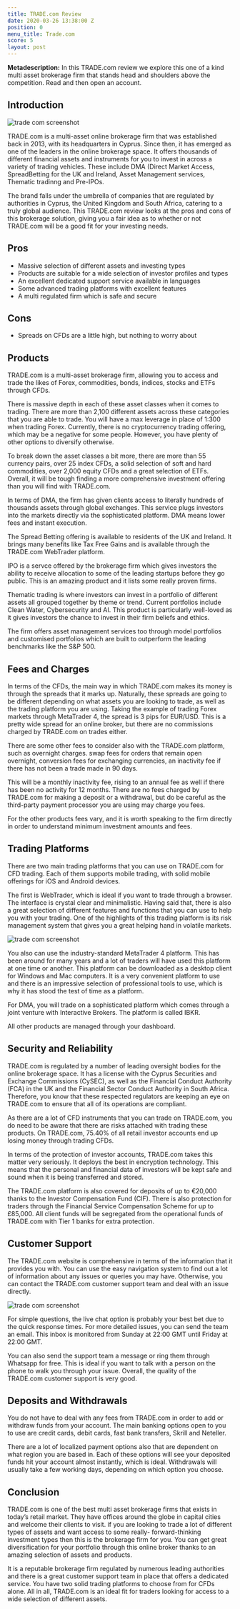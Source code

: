 ```yaml
---
title: TRADE.com Review
date: 2020-03-26 13:38:00 Z
position: 0
menu_title: Trade.com
score: 5
layout: post
---
```


**Metadescription:** In this TRADE.com review we explore this one of a kind multi asset brokerage firm that stands head and shoulders above the competition. Read and then open an account.


## Introduction

![trade com screenshot](/images/tradecom_img1.png "screenshot from trade com ")


TRADE.com is a multi-asset online brokerage firm that was established back in 2013, with its headquarters in Cyprus. Since then, it has emerged as one of the leaders in the online brokerage space. It offers thousands of different financial assets and instruments for you to invest in across a variety of trading vehicles. These include DMA (Direct Market Access, SpreadBetting for the UK and Ireland, Asset Management services, Thematic tradinng and Pre-IPOs.

The brand falls under the umbrella of companies that are regulated by authorities in Cyprus, the United Kingdom and South Africa, catering to a truly global audience. This TRADE.com review looks at the pros and cons of this brokerage solution, giving you a fair idea as to whether or not TRADE.com will be a good fit for your investing needs. 


## Pros 



*   Massive selection of different assets and investing types
*   Products are suitable for a wide selection of investor profiles and types
*   An excellent dedicated support service available in languages
*   Some advanced trading platforms with excellent features
*   A multi regulated firm which is safe and secure


## Cons



*   Spreads on CFDs are a little high, but nothing to worry about


## Products

TRADE.com is a multi-asset brokerage firm, allowing you to access and trade the likes of Forex, commodities, bonds, indices, stocks and ETFs through CFDs.

There is massive depth in each of these asset classes when it comes to trading. There are more than 2,100 different assets across these categories that you are able to trade. You will have a max leverage in place of 1:300 when trading Forex. Currently, there is no cryptocurrency trading offering, which may be a negative for some people. However, you have plenty of other options to diversify otherwise. 

To break down the asset classes a bit more, there are more than 55 currency pairs, over 25 index CFDs, a solid selection of soft and hard commodities, over 2,000 equity CFDs and a great selection of ETFs. Overall, it will be tough finding a more comprehensive investment offering than you will find with TRADE.com. 

In terms of DMA, the firm has given clients access to literally hundreds of thousands assets through global exchanges. This service plugs investors into the markets directly via the sophisticated platform. DMA means lower fees and instant execution.

The Spread Betting offering is available to residents of the UK and Ireland. It brings many benefits like Tax Free Gains and is available through the TRADE.com WebTrader platform.

IPO is a servce offered by the brokerage firm which gives investors the ability to receive allocation to some of the leading startups before they go public. This is an amazing product and it lists some really proven firms.

Thematic trading is where investors can invest in a portfolio of different assets all grouped together by theme or trend.  Current portfolios include Clean Water, Cybersecurity and AI. This product is particularly well-loved as it gives investors the chance to invest in their firm beliefs and ethics.

The firm offers asset management services too through model portfolios and customised portfolios which are built to outperform the leading benchmarks like the S&P 500.


## Fees and Charges

In terms of the CFDs, the main way in which TRADE.com makes its money is through the spreads that it marks up. Naturally, these spreads are going to be different depending on what assets you are looking to trade, as well as the trading platform you are using. Taking the example of trading Forex markets through MetaTrader 4, the spread is 3 pips for EUR/USD. This is a pretty wide spread for an online broker, but there are no commissions charged by TRADE.com on trades either. 

There are some other fees to consider also with the TRADE.com platform, such as overnight charges. swap fees for orders that remain open overnight, conversion fees for exchanging currencies, an inactivity fee if there has not been a trade made in 90 days. 

This will be a monthly inactivity fee, rising to an annual fee as well if there has been no activity for 12 months. There are no fees charged by TRADE.com for making a deposit or a withdrawal, but do be careful as the third-party payment processor you are using may charge you fees.

For the other products fees vary, and it is worth speaking to the firm directly in order to understand minimum investment amounts and fees.


## Trading Platforms

There are two main trading platforms that you can use on TRADE.com for CFD trading. Each of them supports mobile trading, with solid mobile offerings for iOS and Android devices.

The first is WebTrader, which is ideal if you want to trade through a browser. The interface is crystal clear and minimalistic. Having said that, there is also a great selection of different features and functions that you can use to help you with your trading. One of the highlights of this trading platform is its risk management system that gives you a great helping hand in volatile markets. 

![trade com screenshot](/images/tradecom_img2.png "screenshot from trade com ")


You also can use the industry-standard MetaTrader 4 platform. This has been around for many years and a lot of traders will have used this platform at one time or another. This platform can be downloaded as a desktop client for Windows and Mac computers. It is a very convenient platform to use and there is an impressive selection of professional tools to use, which is why it has stood the test of time as a platform. 

For DMA, you will trade on a sophisticated platform which comes through a joint venture with Interactive Brokers. The platform is called IBKR.

All other products are managed through your dashboard.


## Security and Reliability

TRADE.com is regulated by a number of leading oversight bodies for the online brokerage space. It has a license with the Cyprus Securities and Exchange Commissions (CySEC), as well as the Financial Conduct Authority (FCA) in the UK and the Financial Sector Conduct Authority in South Africa. Therefore, you know that these respected regulators are keeping an eye on TRADE.com to ensure that all of its operations are compliant. 

As there are a lot of CFD instruments that you can trade on TRADE.com, you do need to be aware that there are risks attached with trading these products. On TRADE.com, 75.40% of all retail investor accounts end up losing money through trading CFDs. 

In terms of the protection of investor accounts, TRADE.com takes this matter very seriously. It deploys the best in encryption technology. This means that the personal and financial data of investors will be kept safe and sound when it is being transferred and stored. 

The TRADE.com platform is also covered for deposits of up to €20,000 thanks to the Investor Compensation Fund (CIF). There is also protection for traders through the Financial Service Compensation Scheme for up to £85,000. All client funds will be segregated from the operational funds of TRADE.com with Tier 1 banks for extra protection. 


## Customer Support

The TRADE.com website is comprehensive in terms of the information that it provides you with. You can use the easy navigation system to find out a lot of information about any issues or queries you may have. Otherwise, you can contact the TRADE.com customer support team and deal with an issue directly. 



![trade com screenshot](/images/tradecom_img3.png "screenshot from trade com ")


For simple questions, the live chat option is probably your best bet due to the quick response times. For more detailed issues, you can send the team an email. This inbox is monitored from Sunday at 22:00 GMT until Friday at 22:00 GMT. 

You can also send the support team a message or ring them through Whatsapp for free. This is ideal if you want to talk with a person on the phone to walk you through your issue. Overall, the quality of the TRADE.com customer support is very good. 


## Deposits and Withdrawals

You do not have to deal with any fees from TRADE.com in order to add or withdraw funds from your account. The main banking options open to you to use are credit cards, debit cards, fast bank transfers, Skrill and Neteller. 

There are a lot of localized payment options also that are dependent on what region you are based in. Each of these options will see your deposited funds hit your account almost instantly, which is ideal. Withdrawals will usually take a few working days, depending on which option you choose. 


## Conclusion

TRADE.com is one of the best multi asset brokerage firms that exists in today’s retail market. They have offices around the globe in capital cities and welcome their clients to visit. if you are looking to trade a lot of different types of assets and want access to some really- forward-thinking investment types then this is the brokerage firm for you. You can get great diversification for your portfolio through this online broker thanks to an amazing selection of assets and products. 

It is a reputable brokerage firm regulated by numerous leading authorities and there is a great customer support team in place that offers a dedicated service. You have two solid trading platforms to choose from for CFDs alone. All in all, TRADE.com is an ideal fit for traders looking for access to a wide selection of different assets.
